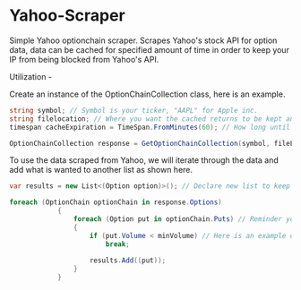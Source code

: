 # Yahoo-Scraper

Simple Yahoo optionchain scraper.
Scrapes Yahoo's stock API for option data, data can be cached for specified amount of time in order to keep your IP from being blocked from Yahoo's API.

Utilization - 

Create an instance of the OptionChainCollection class, here is an example.
```c#
string symbol; // Symbol is your ticker, "AAPL" for Apple inc.
string filelocation; // Where you want the cached returns to be kept and searched
timespan cacheExpiration = TimeSpan.FromMinutes(60); // How long until Yahoo will be scraped again

OptionChainCollection response = GetOptionChainCollection(symbol, fileLocation, cacheExpiration);
```

To use the data scraped from Yahoo, we will iterate through the data and add what is wanted to another list as shown here.
```c#
var results = new List<(Option option)>(); // Declare new list to keep filtered option data in.

foreach (OptionChain optionChain in response.Options)
            {
                foreach (Option put in optionChain.Puts) // Reminder you can access both Puts and Calls separately.
                {
                    if (put.Volume < minVolume) // Here is an example on filtering out the specified option to display.
                        break;
                        
                    results.Add((put));
                }
            }
```
